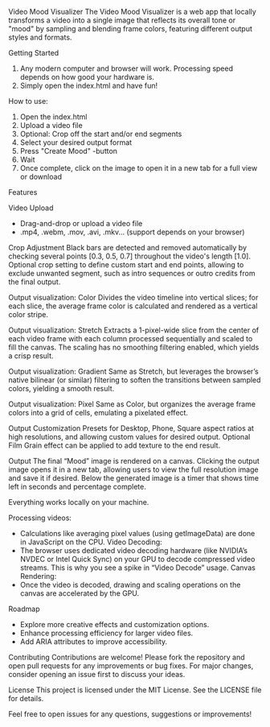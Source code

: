 Video Mood Visualizer
The Video Mood Visualizer is a web app that locally transforms a video into a single image that reflects its overall tone or "mood" by sampling and blending frame colors, featuring different output styles and formats.

Getting Started
1. Any modern computer and browser will work. Processing speed depends on how good your hardware is.
2. Simply open the index.html and have fun!

How to use:
1. Open the index.html
2. Upload a video file
3. Optional: Crop off the start and/or end segments
4. Select your desired output format
5. Press "Create Mood" -button
6. Wait
7. Once complete, click on the image to open it in a new tab for a full view or download

Features

Video Upload
- Drag-and-drop or upload a video file
- .mp4, .webm, .mov, .avi, .mkv... (support depends on your browser)

Crop Adjustment
Black bars are detected and removed automatically by checking several points [0.3, 0.5, 0.7] throughout the video's length [1.0].
Optional crop setting to define custom start and end points, allowing to exclude unwanted segment, such as intro sequences or outro credits from the final output.

Output visualization: Color
Divides the video timeline into vertical slices; for each slice, the average frame color is calculated and rendered as a vertical color stripe.

Output visualization: Stretch
Extracts a 1-pixel-wide slice from the center of each video frame with each column processed sequentially and scaled to fill the canvas. The scaling has no smoothing filtering enabled, which yields a crisp result.

Output visualization: Gradient
Same as Stretch, but leverages the browser’s native bilinear (or similar) filtering to soften the transitions between sampled colors, yielding a smooth result.

Output visualization: Pixel
Same as Color, but organizes the average frame colors into a grid of cells, emulating a pixelated effect.

Output Customization
Presets for Desktop, Phone, Square aspect ratios at high resolutions, and allowing custom values for desired output.
Optional Film Grain effect can be applied to add texture to the end result.

Output
The final “Mood” image is rendered on a canvas. Clicking the output image opens it in a new tab, allowing users to view the full resolution image and save it if desired.
Below the generated image is a timer that shows time left in seconds and percentage complete.

Everything works locally on your machine.

Processing videos:
- Calculations like averaging pixel values (using getImageData) are done in JavaScript on the CPU.
Video Decoding:
- The browser uses dedicated video decoding hardware (like NVIDIA’s NVDEC or Intel Quick Sync) on your GPU to decode compressed video streams. This is why you see a spike in “Video Decode” usage.
Canvas Rendering:
- Once the video is decoded, drawing and scaling operations on the canvas are accelerated by the GPU.

Roadmap
- Explore more creative effects and customization options.
- Enhance processing efficiency for larger video files.
- Add ARIA attributes to improve accessibility.

Contributing
Contributions are welcome! Please fork the repository and open pull requests for any improvements or bug fixes. For major changes, consider opening an issue first to discuss your ideas.

License
This project is licensed under the MIT License. See the LICENSE file for details.

Feel free to open issues for any questions, suggestions or improvements!